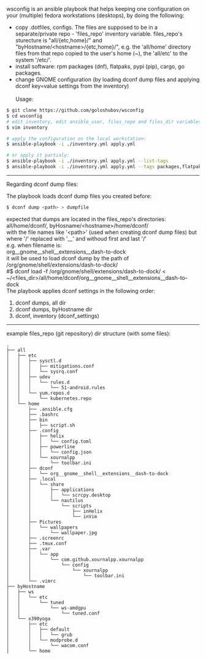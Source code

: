 wsconfig is an ansible playbook that helps keeping one configuration on your (multiple) fedora workstations (desktops), by doing the following:
- copy .dotfiles, configs. The files are supposed to be in a separate/private repo - 'files_repo' inventory variable. files_repo's sturecture is "all/{etc,home}/" and "byHostname/\<hostname\>/{etc,home}/", e.g. the 'all/home' directory files from that repo copied to the user's home (~), the 'all/etc' to the system '/etc/'.
- install software: rpm packages (dnf), flatpaks, pypi (pip), cargo, go packages.
- change GNOME configuration (by loading dconf dump files and applying dconf key=value settings from the inventory)
\
\
Usage:
```bash
$ git clone https://github.com/goloshubov/wsconfig
$ cd wsconfig
# edit inventory, edit ansible_user, files_repo and files_dir variables:
$ vim inventory

# apply the configuration on the local workstation:
$ ansible-playbook -i ./inventory.yml apply.yml

# or apply it partialy:
$ ansible-playbook -i ./inventory.yml apply.yml --list-tags
$ ansible-playbook -i ./inventory.yml apply.yml --tags packages,flatpaks

```

---
Regarding dconf dump files:

The playbook loads dconf dump files you created before:
```bash
$ dconf dump <path> > dumpfile
```
expected that dumps are located in the files_repo's directories:\
all/home/dconf/, byHosname/\<hostname\>/home/dconf/\
with the file names like '\<path>\' (used when creating dconf dump files) but where '/' replaced with '__' and withoud first and last '/'\
e.g. when filename is:\
org__gnome__shell__extensions__dash-to-dock\
it will be used to load dconf dump by the path of /org/gnome/shell/extensions/dash-to-dock/\
#$ dconf load -f /org/gnome/shell/extensions/dash-to-dock/ < ~/\<files_dir\>/all/home/dconf/org__gnome__shell__extensions__dash-to-dock
\
The playbook applies dconf settings in the following order:
1. dconf dumps, all dir
2. dconf dumps, byHostname dir
3. dconf, inventory (dconf_settings)

---
example files_repo (git repository) dir structure (with some files):
```
.
├── all
│   ├── etc
│   │   ├── sysctl.d
│   │   │   ├── mitigations.conf
│   │   │   └── sysrq.conf
│   │   ├── udev
│   │   │   └── rules.d
│   │   │       └── 51-android.rules
│   │   └── yum.repos.d
│   │       └── kubernetes.repo
│   └── home
│       ├── .ansible.cfg
│       ├── .bashrc
│       ├── bin
│       │   ├── script.sh
│       ├── .config
│       │   ├── helix
│       │   │   └── config.toml
│       │   ├── powerline
│       │   │   └── config.json
│       │   └── xournalpp
│       │       └── toolbar.ini
│       ├── dconf
│       │   └── org__gnome__shell__extensions__dash-to-dock
│       ├── .local
│       │   └── share
│       │       ├── applications
│       │       │   └── scrcpy.desktop
│       │       └── nautilus
│       │           └── scripts
│       │               ├── inHelix
│       │               └── inVim
│       ├── Pictures
│       │   └── wallpapers
│       │       └── wallpaper.jpg
│       ├── .screenrc
│       ├── .tmux.conf
│       ├── .var
│       │   └── app
│       │       └── com.github.xournalpp.xournalpp
│       │           └── config
│       │               └── xournalpp
│       │                   └── toolbar.ini
│       └── .vimrc
├── byHostname
│   ├── ws
│   │   └── etc
│   │       └── tuned
│   │           └── ws-amdgpu
│   │               └── tuned.conf
│   └── x390yoga
│       ├── etc
│       │   ├── default
│       │   │   └── grub
│       │   └── modprobe.d
│       │       └── wacom.conf
│       └── home
```
